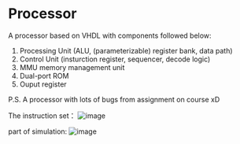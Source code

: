# Processor
A processor based on VHDL with components followed below:
1. Processing Unit (ALU, (parameterizable) register bank, data path)
2. Control Unit (insturction register, sequencer, decode logic)
3. MMU memory management unit
4. Dual-port ROM
5. Ouput register

P.S. A processor with lots of bugs from assignment on course xD

The instruction set：
![image](https://user-images.githubusercontent.com/102744628/173556058-1b35660d-5966-4856-8872-0a65f017eb5a.png)

part of simulation:
![image](https://user-images.githubusercontent.com/102744628/173555533-5d009fdd-2ca0-471e-910b-ee8d915f8ac1.png)
